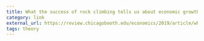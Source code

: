 ```yaml
---
title: What the success of rock climbing tells us about economic growth | Chicago Booth Review
category: link
external_url: https://review.chicagobooth.edu/economics/2019/article/what-success-rock-climbing-tells-us-about-economic-growth
tags: theory
---
```

